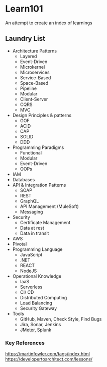 # Learn101
An attempt to create an index of learnings

## Laundry List
 - Architecture Patterns
   - Layered
   - Event-Driven
   - Microkernel
   - Microservices
   - Service-Based
   - Space-Based
   - Pipeline
   - Modular
   - Client-Server
   - CQRS
   - MVC
 - Design Principles & patterns
   - GOF
   - ACID
   - CAP
   - SOLID
   - DDD
 - Programming Paradigms
   - Functional
   - Modular
   - Event-Driven
   - OOPs
 - IAM
 - Databases
 - API & Integration Patterns
   - SOAP
   - REST
   - GraphQL
   - API Management (MuleSoft)
   - Messaging
 - Security
   - Certificate Management
   - Data at rest
   - Data in transit
 - AWS
 - Pivotal
 - Programming Language
   - JavaScript
   - .NET
   - REACT
   - NodeJS
 - Operational Knowledge
   - IaaS
   - Serverless
   - CI/ CD
   - Distributed Computing
   - Load Balancing
   - Security Gateway
 - Tools
   - GitHub, Maven, Check Style, Find Bugs
   - Jira, Sonar, Jenkins
   - JMeter, Splunk

### Key References
https://martinfowler.com/tags/index.html
https://developertoarchitect.com/lessons/
